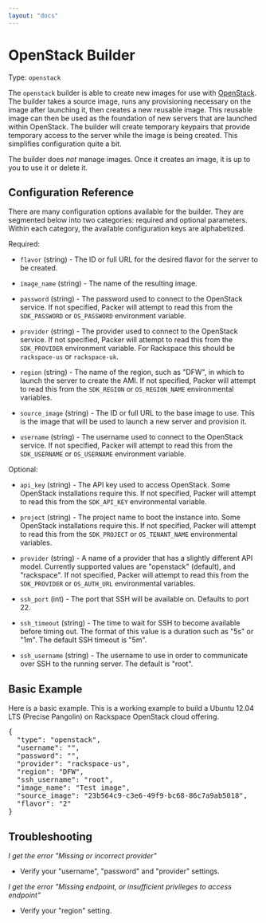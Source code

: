 ```yaml
---
layout: "docs"
---
```


# OpenStack Builder

Type: `openstack`

The `openstack` builder is able to create new images for use with
[OpenStack](http://www.openstack.org). The builder takes a source
image, runs any provisioning necessary on the image after launching it,
then creates a new reusable image. This reusable image can then be
used as the foundation of new servers that are launched within OpenStack.
The builder will create temporary keypairs that provide temporary access to
the server while the image is being created. This simplifies configuration
quite a bit.

The builder does _not_ manage images. Once it creates an image, it is up to
you to use it or delete it.

## Configuration Reference

There are many configuration options available for the builder. They are
segmented below into two categories: required and optional parameters. Within
each category, the available configuration keys are alphabetized.

Required:

* `flavor` (string) - The ID or full URL for the desired flavor for the
  server to be created.

* `image_name` (string) - The name of the resulting image.

* `password` (string) - The password used to connect to the OpenStack service.
  If not specified, Packer will attempt to read this from the
  `SDK_PASSWORD` or `OS_PASSWORD` environment variable.

* `provider` (string) - The provider used to connect to the OpenStack service.
  If not specified, Packer will attempt to read this from the
  `SDK_PROVIDER` environment variable. For Rackspace this should be `rackspace-us`
  or `rackspace-uk`.

* `region` (string) - The name of the region, such as "DFW", in which
  to launch the server to create the AMI. If not specified, Packer will
  attempt to read this from the `SDK_REGION` or `OS_REGION_NAME` environmental
  variables.

* `source_image` (string) - The ID or full URL to the base image to use.
  This is the image that will be used to launch a new server and provision it.

* `username` (string) - The username used to connect to the OpenStack service.
  If not specified, Packer will attempt to read this from the
  `SDK_USERNAME` or `OS_USERNAME` environment variable.

Optional:

* `api_key` (string) - The API key used to access OpenStack. Some OpenStack
  installations require this. If not specified, Packer will attempt to
  read this from the `SDK_API_KEY` environmental variable.

* `project` (string) - The project name to boot the instance into. Some
  OpenStack installations require this. If not specified, Packer will attempt
  to read this from the `SDK_PROJECT` or `OS_TENANT_NAME` environmental
  variables.

* `provider` (string) - A name of a provider that has a slightly
  different API model. Currently supported values are "openstack" (default),
  and "rackspace". If not specified, Packer will attempt to read this from
  the `SDK_PROVIDER` or `OS_AUTH_URL` environmental variables.

* `ssh_port` (int) - The port that SSH will be available on. Defaults to port
  22.

* `ssh_timeout` (string) - The time to wait for SSH to become available
  before timing out. The format of this value is a duration such as "5s"
  or "1m". The default SSH timeout is "5m".

* `ssh_username` (string) - The username to use in order to communicate
  over SSH to the running server. The default is "root".

## Basic Example

Here is a basic example. This is a working example to build a
Ubuntu 12.04 LTS (Precise Pangolin) on Rackspace OpenStack cloud offering.

<pre class="prettyprint">
{
  "type": "openstack",
  "username": "",
  "password": "",
  "provider": "rackspace-us",
  "region": "DFW",
  "ssh_username": "root",
  "image_name": "Test image",
  "source_image": "23b564c9-c3e6-49f9-bc68-86c7a9ab5018",
  "flavor": "2"
}
</pre>

## Troubleshooting

*I get the error "Missing or incorrect provider"*

* Verify your "username", "password" and "provider" settings.

*I get the error "Missing endpoint, or insufficient privileges to access endpoint"*

* Verify your "region" setting.
